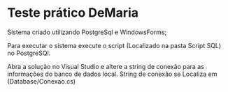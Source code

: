 # Teste prático DeMaria

Sistema criado utilizando PostgreSql e WindowsForms;

Para executar o sistema execute o script (Localizado na pasta Script SQL) no PostgreSQl.

Abra a solução no Visual Studio e altere a string de conexão para as informações do banco de dados local.
String de conexão se Localiza em (Database/Conexao.cs)

